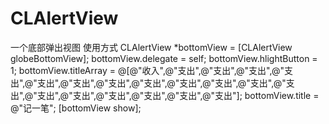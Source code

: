 # CLAlertView
一个底部弹出视图
使用方式
CLAlertView *bottomView = [CLAlertView globeBottomView];
bottomView.delegate = self;
bottomView.hlightButton = 1;
bottomView.titleArray = @[@"收入",@"支出",@"支出",@"支出",@"支出",@"支出",@"支出",@"支出",@"支出",@"支出",@"支出",@"支出",@"支出",@"支出",@"支出",@"支出",@"支出",@"支出",@"支出"];
bottomView.title = @"记一笔";
[bottomView show];
